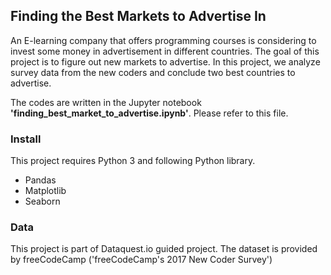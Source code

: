 ## Finding the Best Markets to Advertise In
An E-learning company that offers programming courses is considering to invest some money in advertisement in different countries. The goal of this project is to figure out new markets to advertise. In this project, we analyze survey data from the new coders and conclude two best countries to advertise.

The codes are written in the Jupyter notebook **'finding_best_market_to_advertise.ipynb'**. Please refer to this file. 

### Install
This project requires Python 3 and following Python library.
- Pandas
- Matplotlib
- Seaborn

### Data
This project is part of Dataquest.io guided project. The dataset is provided by freeCodeCamp ('freeCodeCamp's 2017 New Coder Survey')
